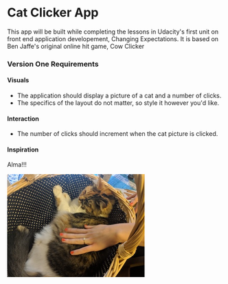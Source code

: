 # Cat Clicker App

This app will be built while completing the lessons in Udacity's first unit on front end application developement, Changing Expectations. It is based on Ben Jaffe's original online hit game, Cow Clicker

### Version One Requirements

#### Visuals

- The application should display a picture of a cat and a number of clicks.
- The specifics of the layout do not matter, so style it however you'd like.

#### Interaction

- The number of clicks should increment when the cat picture is clicked.

#### Inspiration

Alma!!!

![Alt text](https://github.com/Jamoverjelly/Udacity-Cat-Clicker-App/blob/master/Alma-in-a-basket.jpg)
